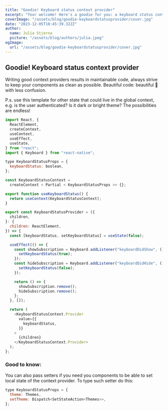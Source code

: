 ```yaml
---
title: "Goodie! Keyboard status context provider"
excerpt: "Your welcome! Here's a goodie for you: a keyboard status context provider for React Native, of course using typescript. At the end: all you need is a hook!"
coverImage: "/assets/blog/goodie-keyboardstatusprovider/cover.jpg"
date: "2023-12-05T10:45:39.322Z"
author:
  name: Julia Stjerna
  picture: "/assets/blog/authors/julia.jpeg"
ogImage:
  url: "/assets/blog/goodie-keyboardstatusprovider/cover.jpg"
---
```


## Goodie! Keyboard status context provider

Writing good context providers results in maintainable code, always strive to keep your components as clean as possible. Beautiful code: beautiful 🧠 with less confusion.

P.s. use this template for other state that could live in the global context, e.g. is the user authenticated? Is it dark or bright theme? The possibilities are endless!

```javascript
import React, {
  ReactElement,
  createContext,
  useContext,
  useEffect,
  useState,
} from "react";
import { Keyboard } from "react-native";

type KeyboardStatusProps = {
  keyboardStatus: boolean,
};

const KeyboardStatusContext =
  createContext < Partial < KeyboardStatusProps >> {};

export function useKeyboardStatus() {
  return useContext(KeyboardStatusContext);
}

export const KeyboardStatusProvider = ({
  children,
}: {
  children: ReactElement,
}) => {
  const [keyboardStatus, setKeyboardStatus] = useState(false);

  useEffect(() => {
    const showSubscription = Keyboard.addListener("keyboardDidShow", () => {
      setKeyboardStatus(true);
    });
    const hideSubscription = Keyboard.addListener("keyboardDidHide", () => {
      setKeyboardStatus(false);
    });

    return () => {
      showSubscription.remove();
      hideSubscription.remove();
    };
  }, []);

  return (
    <KeyboardStatusContext.Provider
      value={{
        keyboardStatus,
      }}
    >
      {children}
    </KeyboardStatusContext.Provider>
  );
};
```

### Good to know:

You can also pass setters if you need you components to be able to set local state of the context provider. To type such setter do this:

```javascript
type KeyboardStatusProps = {
  theme: Themes,
  setTheme: Dispatch<SetStateAction<Themes>>,
};
```

